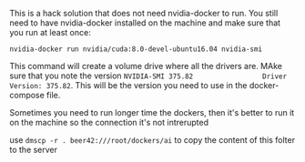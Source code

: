 This is a hack solution that does not need nvidia-docker to run. You still need to have nvidia-docker installed on the machine and make sure that you run at least once:
```
nvidia-docker run nvidia/cuda:8.0-devel-ubuntu16.04 nvidia-smi
```
This command will create a volume drive where all the drivers are. MAke sure that you note the version `NVIDIA-SMI 375.82                 Driver Version: 375.82`. This will be the version you need to use in the docker-compose file. 

Sometimes you need to run longer time the dockers, then it's better to run it on the machine so the connection it's not intrerupted

use `dmscp -r . beer42:///root/dockers/ai` to copy the content of this folter to the server